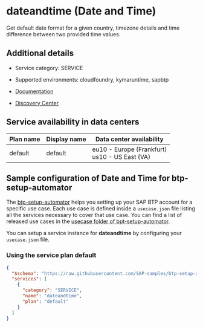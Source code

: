 # dateandtime (Date and Time)

Get default date format for a given country, timezone details and time difference between two provided time values.

## Additional details
- Service category: SERVICE
- Supported environments: cloudfoundry, kymaruntime, sapbtp

- [Documentation](https://help.sap.com/docs/DATE_AND_TIME)
- [Discovery Center](https://discovery-center.cloud.sap/serviceCatalog/date-and-time)

## Service availability in data centers

| Plan name | Display name | Data center availability  |
|------|----------------|---------------------------|
|  default  |  default  | eu10 - Europe (Frankfurt)<br> us10 - US East (VA)  |

## Sample configuration of **Date and Time** for btp-setup-automator

The [btp-setup-automator](https://github.com/SAP-samples/btp-setup-automator) helps you setting up your SAP BTP account for a specific use case. Each use case is defined inside a `usecase.json` file listing all the services necessary to cover that use case. You can find a list of released use cases in the [usecase folder of bpt-setup-automator](https://github.com/SAP-samples/btp-setup-automator/tree/main/usecases).

You can setup a service instance for **dateandtime** by configuring your `usecase.json` file.

### Using the service plan **default**

```json
{
  "$schema": "https://raw.githubusercontent.com/SAP-samples/btp-setup-automator/main/libs/btpsa-usecase.json",
  "services": [
    {
      "category": "SERVICE",
      "name": "dateandtime",
      "plan": "default"
    }
  ]
}
```
